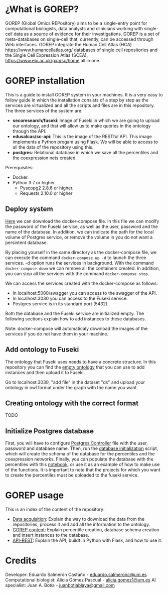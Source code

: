 # ¿What is GOREP?

GOREP (Global Omics REPository) aims to be a single-entry point for computational biologists, data analysts and clinicians working with single-cell data as a source of evidence for their investigations. GOREP is a set of meta-databases on single-cell that, currently, can be accessed through Web interfaces. GOREP integrate the Human Cell Atlas (HCA) https://www.humancellatlas.org/ databases of single cell repositories and the Single Cell Expression Atlas (SCEA), https://www.ebi.ac.uk/gxa/sc/home all in one.

# GOREP installation

This is a guide to install GOREP system in your machines. It is a very easy to follow guide in which the installation consists of a step by step as the services are virtualized and all the scripts and files are in this repository. The three services of the system are:

- **secoresearch/fuseki**: Image of Fuseki in which we are going to upload our ontology, and that will allow us to make queries in the ontology through the API.
- **edusalcas/sc-api**: This is the image of the RESTful API. This image implements a Python progam using Flask. We will be able to access to all the data of the repository using this.
- **postgres**: Relational database in which we save all the percentiles and the coexpression nets created.

Prerequisites:

- Docker.
- Python 3.7 or higher.
  - Pyscopg2 2.8.6 or higher.
  - Requests 2.10.0 or higher

## Deploy system

[Here](https://github.com/edusalcas/single-cell-repo/blob/main/docker-compose.yml) we can download the docker-compose file. In this file we can modify the password of the Fuseki service, as well as the user, password and the name of the database. In addition, we can indicate the path for the local volume of Postgres service, or remove the volume in you do not want a persintent database. 

By placing yourself in the same directory as the docker-compose file, we can execute the command `docker-compose up -d` to launch the three services. -d option runs the services in background. With the command `docker-compose down` we can remove all the containers created. In addition, you can stop all the services with the command `docker-compose stop`.

We can access the services created with the docker-compose as follows:

- In localhost:5000/swagger you can access to the swagger of the API.
- In localhost:3030 you can access to the Fuseki service.
- Postgres service is in its standard port (5432).

Both the database and the Fuseki service are initialized empty. The following sections explain how to add instances to these databases.

Note: docker-compose will automaticaly download the images of the services if you do not have them in your machine.

## Add ontology to Fuseki

The ontology that Fuseki uses needs to have a concrete structure. In this repository you can find the [empty ontology](https://github.com/edusalcas/single-cell-repo/blob/Ont-Creator/Ont-Creator/JavaWorkspace-OntCreator/single_cell/files/singleCellRepositoriesv6_withURIs.owl) that you can use to add instances and then upload it to Fuseki.

Go to localhost:3030, "add file" in the dataset "ds" and upload your ontology in owl format under the graph with the name you want.

## Creating ontology with the correct format

TODO

## Initialize Postgres database

First, you will have to configure [Postgres Controller](https://github.com/edusalcas/single-cell-repo/blob/Experiments/Experiments/Database/Postgres_Controller.py) file with the user, password and database name. Then, run the [database initialization](https://github.com/edusalcas/single-cell-repo/blob/Experiments/Experiments/Database/Create_tables.py) script, which will create the schema of the database for the percentiles and the coexpression networks. Finally, you can populate the database with the percentiles with this [notebook](https://github.com/edusalcas/single-cell-repo/blob/Experiments/Experiments/Percentiles/Percentile_generation.ipynb), or use it as an example of how to make use of the functions. It is important to note that the projects for which you want to create the percentiles must be uploaded to the fuseki service.

# GOREP usage

This is an index of the content of the repository:

- [Data acquisition](https://github.com/edusalcas/single-cell-repo/tree/Ont-Creator/Ont-Creator): Explain the way to download the data from the repositories, process it and add all the information to the ontology.
- [GOREP content](https://github.com/edusalcas/single-cell-repo/tree/Experiments/Experiments): Explain percentile creation, database schema creation and insert instances to the database.
- [API-REST](https://github.com/edusalcas/single-cell-repo/tree/API-REST/API-REST): Explain the API, buildt in Python with Flask, and how to use it.

# Credits

Developer: Eduardo Salmerón Castaño - eduardo.salmeronc@um.es
Computational biologist: Alicia Gómez Pascual - alicia.gomez1@um.es
AI specialist: Juan A. Botía - juanbotiablaya@gmail.com
